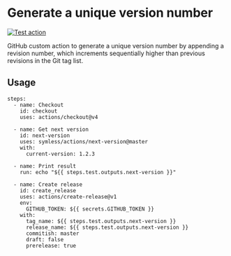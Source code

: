 # Generate a unique version number

[![Test action](https://github.com/symless/actions/actions/workflows/test-next-version.yml/badge.svg)](https://github.com/symless/actions/actions/workflows/test-next-version.yml)

GitHub custom action to generate a unique version number by appending a revision number, 
which increments sequentially higher than previous revisions in the Git tag list.

## Usage
```
steps:
  - name: Checkout
    id: checkout
    uses: actions/checkout@v4

  - name: Get next version
    id: next-version
    uses: symless/actions/next-version@master
    with:
      current-version: 1.2.3

  - name: Print result
    run: echo "${{ steps.test.outputs.next-version }}"

  - name: Create release
    id: create_release
    uses: actions/create-release@v1
    env:
      GITHUB_TOKEN: ${{ secrets.GITHUB_TOKEN }}
    with:
      tag_name: ${{ steps.test.outputs.next-version }}
      release_name: ${{ steps.test.outputs.next-version }}
      commitish: master
      draft: false
      prerelease: true
```
